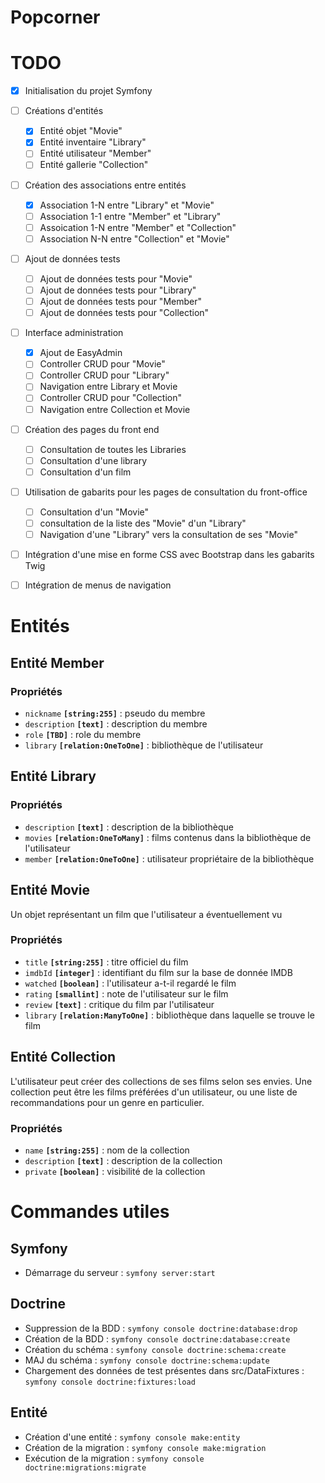 # Popcorner

# TODO

- [x] Initialisation du projet Symfony
- [ ] Créations d'entités
    - [x] Entité objet "Movie"
    - [x] Entité inventaire "Library"
    - [ ] Entité utilisateur "Member"
    - [ ] Entité gallerie "Collection"
- [ ] Création des associations entre entités
    - [x] Association 1-N entre "Library" et "Movie"
    - [ ] Association 1-1 entre "Member" et "Library"
    - [ ] Assoication 1-N entre "Member" et "Collection"
    - [ ] Association N-N entre "Collection" et "Movie"
- [ ] Ajout de données tests
    - [ ] Ajout de données tests pour "Movie"
    - [ ] Ajout de données tests pour "Library"
    - [ ] Ajout de données tests pour "Member"
    - [ ] Ajout de données tests pour "Collection"
- [ ] Interface administration
    - [x] Ajout de EasyAdmin
    - [ ] Controller CRUD pour "Movie"
    - [ ] Controller CRUD pour "Library"
    - [ ] Navigation entre Library et Movie
    - [ ] Controller CRUD pour "Collection"
    - [ ] Navigation entre Collection et Movie
- [ ] Création des pages du front end
    - [ ] Consultation de toutes les Libraries
    - [ ] Consultation d'une library
    - [ ] Consultation d'un film
- [ ] Utilisation de gabarits pour les pages de consultation du front-office
	- [ ] Consultation d'un "Movie"
 	- [ ] consultation de la liste des "Movie" d'un "Library"
 	- [ ] Navigation d'une "Library" vers la consultation de ses "Movie"
- [ ] Intégration d'une mise en forme CSS avec Bootstrap dans les gabarits Twig
- [ ] Intégration de menus de navigation



# Entités

## Entité Member

### Propriétés
- `nickname` **`[string:255]`** : pseudo du membre
- `description` **`[text]`** : description du membre
- `role` **`[TBD]`** : role du membre
- `library` **`[relation:OneToOne]`** : bibliothèque de l'utilisateur


## Entité Library

### Propriétés
- `description` **`[text]`** : description de la bibliothèque
- `movies` **`[relation:OneToMany]`** : films contenus dans la bibliothèque de l'utilisateur
- `member` **`[relation:OneToOne]`** : utilisateur propriétaire de la bibliothèque

## Entité Movie
Un objet représentant un film que l'utilisateur a éventuellement vu

### Propriétés
- `title` **`[string:255]`** : titre officiel du film
- `imdbId` **`[integer]`** : identifiant du film sur la base de donnée IMDB
- `watched` **`[boolean]`** : l'utilisateur a-t-il regardé le film
- `rating` **`[smallint]`** : note de l'utilisateur sur le film
- `review` **`[text]`** : critique du film par l'utilisateur
- `library` **`[relation:ManyToOne]`** : bibliothèque dans laquelle se trouve le film


## Entité Collection
L'utilisateur peut créer des collections de ses films selon ses envies. Une collection peut être les films préférées d'un utilisateur, ou une liste de recommandations pour un genre en particulier.

### Propriétés
- `name` **`[string:255]`** : nom de la collection
- `description` **`[text]`** : description de la collection
- `private` **`[boolean]`** : visibilité de la collection


# Commandes utiles

## Symfony

- Démarrage du serveur : `symfony server:start`

## Doctrine

- Suppression de la BDD : `symfony console doctrine:database:drop`
- Création de la BDD : `symfony console doctrine:database:create`
- Création du schéma : `symfony console doctrine:schema:create`
- MAJ du schéma : `symfony console doctrine:schema:update`
- Chargement des données de test présentes dans src/DataFixtures : `symfony console doctrine:fixtures:load`

## Entité

- Création d'une entité : `symfony console make:entity`
- Création de la migration : `symfony console make:migration`
- Exécution de la migration : `symfony console doctrine:migrations:migrate`
